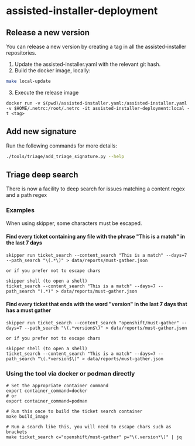 # assisted-installer-deployment

## Release a new version

You can release a new version by creating a tag in all the assisted-installer repositories.

1. Update the assisted-installer.yaml with the relevant git hash.
2. Build the docker image, locally:

```bash
make local-update
```

3. Execute the release image

```shell script
docker run -v $(pwd)/assisted-installer.yaml:/assisted-installer.yaml -v $HOME/.netrc:/root/.netrc -it assisted-installer-deployment:local -t <tag>
```

## Add new signature

Run the following commands for more details:

```bash
./tools/triage/add_triage_signature.py --help
```

## Triage deep search

There is now a facility to deep search for issues matching a content regex and a path regex

### Examples

When using skipper, some characters must be escaped. 
#### Find every ticket containing any file with the phrase "This is a match" in the last 7 days
```
skipper run ticket_search --content_search "This is a match" --days=7 --path_search "\(.*\)" > data/reports/must-gather.json

or if you prefer not to escape chars

skipper shell (to open a shell)
ticket_search --content_search "This is a match" --days=7 --path_search "(.*)" > data/reports/must-gather.json

```

#### Find every ticket that ends with the word "version" in the last 7 days that has a must gather
```
skipper run ticket_search --content_search "openshift/must-gather" --days=7 --path_search "\(.*version$\)" > data/reports/must-gather.json

or if you prefer not to escape chars

skipper shell (to open a shell)
ticket_search --content_search "This is a match" --days=7 --path_search "\(.*version$\)" > data/reports/must-gather.json
```
### Using the tool via docker or podman directly
```
# Set the appropriate container command
export container_command=docker
# or 
export container_command=podman

# Run this once to build the ticket search container
make build_image

# Run a search like this, you will need to escape chars such as brackets
make ticket_search c="openshift/must-gather" p="\(.version*\)" | jq
